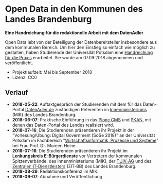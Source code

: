 # Open Data in den Kommunen des Landes Brandenburg
**Eine Handreichung für die redaktionelle Arbeit mit dem DatenAdler**

Open Data lebt von der Beteiligung der Datenbereitsteller insbesondere aus dem kommunalen Bereich. Um hier den Einstieg so einfach wie möglich zu gestalten, haben Studierende der Universität Potsdam eine [Handreichung für die Praxis](docs) erarbeitet. Sie wurde am 07.09.2018 abgenommen und veröffentlicht.

* Projektlaufzeit: Mai bis September 2018
* Lizenz: CC0

## Verlauf
* **2018-05-22**: Auftaktgespräch der Studierenden mit dem für das Daten-Portal [DatenAdler.de](https://datenadler.de/) zuständigen Referenten im [Innenministeriums](https://mik.brandenburg.de/) (MIK) des Landes Brandenburg.
* **2018-06-07**: Praktische Einführung in das [Plone CMS](https://plone.org/) und [PKAN](https://github.com/BB-Open/pkan.dcatapde), mit denen das Daten-Portal des Landes realisiert wird.
* **2018-07-16**: Die Studierenden präsentieren ihr Projekt in der "Vorlesung/Übung: Digital Government (SoSe 2018)" an der Universität Potsdam im Fachbereich "[Wirtschaftsinformatik, Prozesse und Systeme](https://wi.uni-potsdam.de/hp.nsf?Open&ID=0FBA059F8F9246E8C125710F00396945&Key=58VFPF&Sel=58VFPF&Lang=de)" bei Frau Prof. Dr. Moreen Heine.
* **2018-07-18**: Die Studierenden präsentieren ihr Projekt im **Lenkungskreis E-Bürgerdienste** vor Vertretern der kommunalen Spitzenverbände, des Innenministeriums (MIK), der [TUIV-AG](https://www.tuivnet.de/) und des [Zentralen IT-Dienstleisters](https://zit-bb.brandenburg.de/) (ZIT-BB) des Landes Brandenburg.
* **2018-08-29**: Redaktionskonferenz im MIK.
* **2018-09-07**: Abnahme und Veröffentlichung
